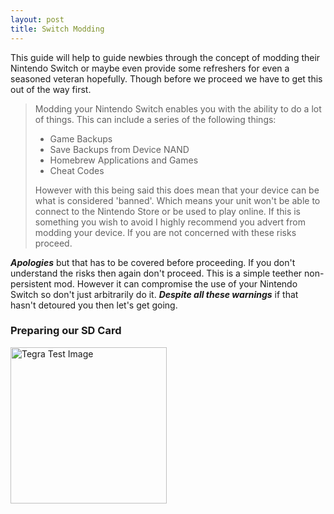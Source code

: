 ```yaml
---
layout: post
title: Switch Modding
---
```

This guide will help to guide newbies through the concept of modding their Nintendo Switch or maybe even provide some refreshers for even a seasoned veteran hopefully. Though before we proceed we have to get this out of the way first. 

> Modding your Nintendo Switch enables you with the ability to do a lot of things. This can include a series of the following things:
> - Game Backups
> - Save Backups from Device NAND
> - Homebrew Applications and Games
> - Cheat Codes 
> 
> However with this being said this does mean that your device can be what is considered 'banned'. Which means your unit won't be able to connect to the Nintendo Store or be used to play online. If this is something you wish to avoid I highly recommend you advert from modding your device. If you are not concerned with these risks proceed. 

**_Apologies_** but that has to be covered before proceeding. If you don't understand the risks then again don't proceed. This is a simple teether non-persistent mod. However it can compromise the use of your Nintendo Switch so don't just arbitrarily do it. **_Despite all these warnings_** if that hasn't detoured you then let's get going. 

### Preparing our SD Card 




<img src="https://drive.google.com/uc?export=view&id=1ztW5ocnlY_ZaUk0AwWprP5GCrQGOQDlN" alt="Tegra Test Image" height="250px" /> 